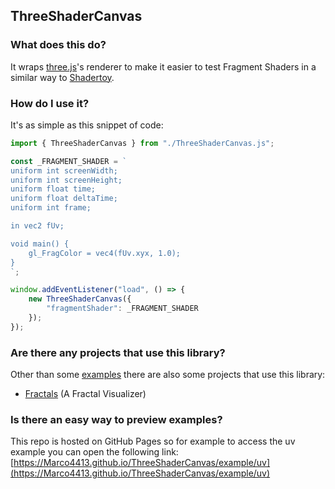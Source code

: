 ## ThreeShaderCanvas

### What does this do?

It wraps [three.js](https://threejs.org)'s renderer to make it easier to test Fragment Shaders in a similar way to [Shadertoy](https://www.shadertoy.com).

### How do I use it?

It's as simple as this snippet of code:
```JavaScript
import { ThreeShaderCanvas } from "./ThreeShaderCanvas.js";

const _FRAGMENT_SHADER = `
uniform int screenWidth;
uniform int screenHeight;
uniform float time;
uniform float deltaTime;
uniform int frame;

in vec2 fUv;

void main() {
    gl_FragColor = vec4(fUv.xyx, 1.0);
}
`;

window.addEventListener("load", () => {
    new ThreeShaderCanvas({
        "fragmentShader": _FRAGMENT_SHADER
    });
});
```

### Are there any projects that use this library?

Other than some [examples](./example) there are also some projects that use this library:
 - [Fractals](https://github.com/Marco4413/Fractals) (A Fractal Visualizer)

### Is there an easy way to preview examples?

This repo is hosted on GitHub Pages so for example to access the uv example you can open
the following link: [https://Marco4413.github.io/ThreeShaderCanvas/example/uv](https://Marco4413.github.io/ThreeShaderCanvas/example/uv)
